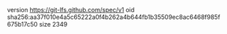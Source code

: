 version https://git-lfs.github.com/spec/v1
oid sha256:aa37f010e4a5c65222a0f4b262a4b644fb1b35509ec8ac6468f985f675b17c50
size 2349
